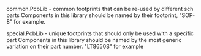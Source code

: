 common.PcbLib - common footprints that can be re-used by different sch parts
  Components in this library should be named by their footprint, "SOP-8" for example.
	
special.PcbLib - unique footprints that should only be used with a specific part
  Components in this library should be named by the most generic variation on their part number. "LT8650S" for example